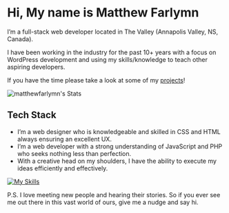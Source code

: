 # Hi, My name is Matthew Farlymn

I’m a full-stack web developer located in The Valley (Annapolis Valley, NS, Canada).

I have been working in the industry for the past 10+ years with a focus on WordPress development and using my skills/knowledge to teach other aspiring developers.

If you have the time please take a look at some of my <a href="https://matthewfarlymn.com/projects/">projects</a>!

![matthewfarlymn's Stats](https://github-readme-stats-virid-rho.vercel.app/api?username=matthewfarlymn&show=reviews,discussions_started,discussions_answered,prs_merged,prs_merged_percentage&show_icons=true&theme=transparent&hide_border=true)

## Tech Stack

- I’m a web designer who is knowledgeable and skilled in CSS and HTML always ensuring an excellent UX.
- I’m a web developer with a strong understanding of JavaScript and PHP who seeks nothing less than perfection.
- With a creative head on my shoulders, I have the ability to execute my ideas efficiently and effectively.

[![My Skills](https://skillicons.dev/icons?i=css,html,js,php,wordpress)](https://skillicons.dev)

P.S. I love meeting new people and hearing their stories. So if you ever see me out there in this vast world of ours, give me a nudge and say hi.
